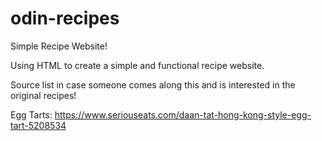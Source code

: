 # odin-recipes
Simple Recipe Website!

Using HTML to create a simple and functional recipe website.


Source list in case someone comes along this and is interested in the original recipes!

Egg Tarts: https://www.seriouseats.com/daan-tat-hong-kong-style-egg-tart-5208534


